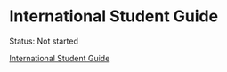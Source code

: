 # International Student Guide

Status: Not started

[International Student Guide](https://students.ubc.ca/international-student-guide)